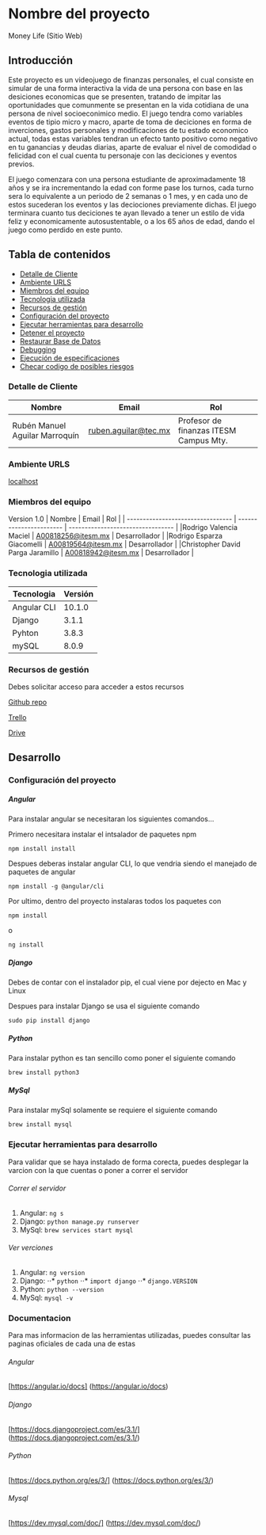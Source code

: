 # Nombre del proyecto

Money Life (Sitio Web)

## Introducción

Este proyecto es un videojuego de finanzas personales, el cual consiste en simular de una forma interactiva la vida de una persona con base en las desiciones economicas que se presenten, tratando de impitar las oportunidades que comunmente se presentan en la vida cotidiana de una persona de nivel socioeconimico medio. El juego tendra como variables eventos de tipio micro y macro, aparte de toma de deciciones en forma de inverciones, gastos personales y modificaciones de tu estado economico actual, todas estas variables tendran un efecto tanto positivo como negativo en tu ganancias y deudas diarias, aparte de evaluar el nivel de comodidad o felicidad con el cual cuenta tu personaje con las deciciones y eventos previos.

El juego comenzara con una persona estudiante de aproximadamente 18 años y se ira incrementando la edad con forme pase los turnos, cada turno sera lo equivalente a un periodo de 2 semanas o 1 mes, y en cada uno de estos sucederan los eventos y las deciociones previamente dichas. El juego terminara cuanto tus deciciones te ayan llevado a tener un estilo de vida feliz y economicamente autosustentable, o a los 65 años de edad, dando el juego como perdido en este punto.  

## Tabla de contenidos

* [Detalle de Cliente](#client-details)
* [Ambiente URLS](#environment-urls)
* [Miembros del equipo](#team-members)
* [Tecnologia utilizada](#technology-stack)
* [Recursos de gestión](#management-resources)
* [Configuración del proyecto](#setup-the-project)
* [Ejecutar herramientas para desarrollo](#running-the-stack-for-development)
* [Detener el proyecto](#stop-the-project)
* [Restaurar Base de Datos](#restoring-the-database)
* [Debugging](#debugging)
* [Ejecución de especificaciones](#running-specs)
* [Checar codigo de posibles riesgos](#checking-code-for-potential-issues)

### Detalle de Cliente

| Nombre                          | Email                | Rol                                                                               |
| ------------------------------ | -------------------- | ---------------------------------------------------------------------------------- |
| Rubén Manuel Aguilar Marroquín | ruben.aguilar@tec.mx | Profesor de finanzas ITESM Campus Mty. |

### Ambiente URLS

[localhost](http://localhost:3000/) 

### Miembros del equipo

Version 1.0
| Nombre                              | Email                   | Rol                              |
| --------------------------------- | ----------------------- | --------------------------------- |
|Rodrigo Valencia Maciel            | A00818256@itesm.mx      | Desarrollador                     |
|Rodrigo Esparza Giacomelli         | A00819564@itesm.mx      | Desarrollador                     |
|Christopher David Parga Jaramillo  | A00818942@itesm.mx      | Desarrollador                     |


### Tecnologia utilizada


| Tecnologia      | Versión      |
| --------------- | ------------ |
| Angular CLI     | 10.1.0       |
| Django          | 3.1.1        |
| Pyhton          | 3.8.3        |
| mySQL           | 8.0.9        |


### Recursos de gestión

Debes solicitar acceso para acceder a estos recursos

[Github repo](https://github.com/ChristopherParga/PersonalDevelopment)

[Trello](https://trello.com/b/qKyp3rHZ/personal-development)

[Drive](https://drive.google.com/drive/folders/1tLua2-ePArqoOsd-bFwI_NKb_JG6Xsz8?usp=sharing)

## Desarrollo

### Configuración del proyecto

##### Angular

Para instalar angular se necesitaran los siguientes comandos...

Primero necesitara instalar el intsalador de paquetes npm

`npm install install`

Despues deberas instalar angular CLI, lo que vendria siendo el manejado de paquetes de angular

`npm install -g @angular/cli`

Por ultimo, dentro del proyecto instalaras todos los paquetes con 

`npm install`

o

`ng install`

##### Django

Debes de contar con el instalador pip, el cual viene por dejecto en Mac y Linux

Despues para instalar Django se usa el siguiente comando

`sudo pip install django`

##### Python

Para instalar python es tan sencillo como poner el siguiente comando

`brew install python3`

##### MySql

Para instalar mySql solamente se requiere el siguiente comando

`brew install mysql`

### Ejecutar herramientas para desarrollo

Para validar que se haya instalado de forma corecta, puedes desplegar la varcion con la que cuentas o poner a correr el servidor

###### Correr el servidor 

1. Angular: `ng s`
2. Django: `python manage.py runserver`
3. MySql: `brew services start mysql`

###### Ver verciones

1. Angular: `ng version`
2. Django: 
⋅⋅* `python`
⋅⋅* `import django`
⋅⋅* `django.VERSION`
1. Python: `python --version`
2. MySql: `mysql -v`

### Documentacion

Para mas informacion de las herramientas utilizadas, puedes consultar las paginas oficiales de cada una de estas

###### Angular
[https://angular.io/docs] (https://angular.io/docs)

###### Django
[https://docs.djangoproject.com/es/3.1/] (https://docs.djangoproject.com/es/3.1/)

###### Python
[https://docs.python.org/es/3/] (https://docs.python.org/es/3/)

###### Mysql
[https://dev.mysql.com/doc/] (https://dev.mysql.com/doc/)



